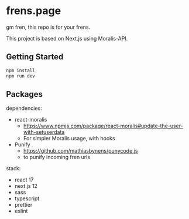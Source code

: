 # frens.page

gm fren, this repo is for your frens.

This project is based on Next.js using Moralis-API.



## Getting Started

```bash
npm install
npm run dev
```


## Packages
dependencies:
* react-moralis
  * https://www.npmjs.com/package/react-moralis#update-the-user-with-setuserdata
  * For simpler Moralis usage, with hooks
* Punify
  * https://github.com/mathiasbynens/punycode.js
  * to punify incoming fren urls

    
stack:
* react 17
* next.js 12
* sass
* typescript
* prettier
* eslint